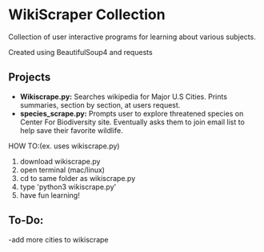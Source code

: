 # WikiScraper Collection
Collection of user interactive programs for learning about various subjects.

Created using BeautifulSoup4 and requests

## Projects
- <b>Wikiscrape.py:</b> Searches wikipedia for Major U.S Cities.  Prints summaries, section by section, at users request.
- <b>species_scrape.py:</b> Prompts user to explore threatened species on Center For Biodiversity site.  Eventually asks them to join email list to help save their favorite wildlife.

HOW TO:(ex. uses wikiscrape.py)
1. download wikiscrape.py
2. open terminal (mac/linux)
3. cd to same folder as wikiscrape.py
4. type 'python3 wikiscrape.py'
5. have fun learning!
  
   
## To-Do:

-add more cities to wikiscrape
